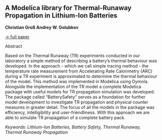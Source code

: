 ## A Modelica library for Thermal-Runaway Propagation in Lithium-Ion Batteries

**Christian Groß Andrey W. Golubkov**

[&#8594; full paper](../proceedings/papers/Modelica2021session3A_paper4.pdf)

Abstract

Based on the Thermal Runaway (TR) experiments conducted
in our laboratory a simple method of describing
a battery’s thermal behaviour was developed. In
the approach - which we call simple tracing method -
the temperature rate measurement from Accelerating Rate
Calorimetry (ARC) during a TR experiment is approximated
to determine the thermal behaviour of the model.
This method was implemented in Modelica using Dymola.
Alongside the implementation of the TR model a complete
Modelica package with useful models for TR propagation
simulation was developed. The package called
“BatterySafety” serves as a foundation for further model
development to investigate TR propagation and physical
counter measures in greater detail. The focus of all the
models in the package was efficiency, intelligibility and
user-friendliness. With this approach we are able to simulate
TR propagation of a complete battery pack.

*Keywords: Lithium-Ion Batteries, Battery Safety, Thermal Runaway, Thermal Runaway Propagation*
